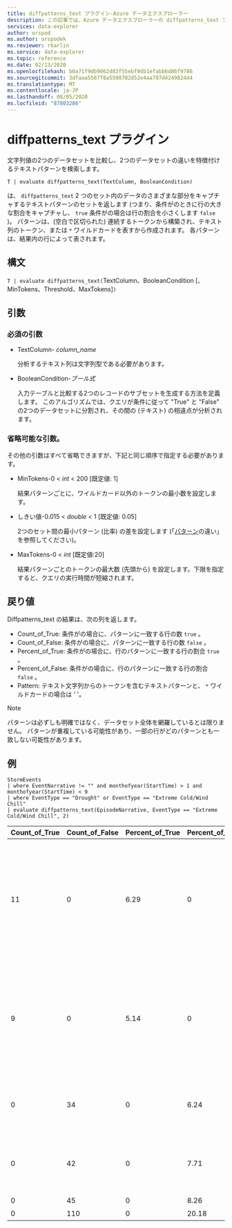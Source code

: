 ```yaml
---
title: diffpatterns_text プラグイン-Azure データエクスプローラー
description: この記事では、Azure データエクスプローラーの diffpatterns_text プラグインについて説明します。
services: data-explorer
author: orspod
ms.author: orspodek
ms.reviewer: rkarlin
ms.service: data-explorer
ms.topic: reference
ms.date: 02/13/2020
ms.openlocfilehash: b0a71f9db9062d83f55ebf9db1efabb6d86f9786
ms.sourcegitcommit: 3dfaaa5567f8a5598702d52e4aa787d4249824d4
ms.translationtype: MT
ms.contentlocale: ja-JP
ms.lasthandoff: 08/05/2020
ms.locfileid: "87803286"
---
```

# <a name="diffpatterns_text-plugin"></a>diffpatterns_text プラグイン

文字列値の2つのデータセットを比較し、2つのデータセットの違いを特徴付けるテキストパターンを検索します。

```kusto
T | evaluate diffpatterns_text(TextColumn, BooleanCondition)
```

は、 `diffpatterns_text` 2 つのセット内のデータのさまざまな部分をキャプチャするテキストパターンのセットを返します (つまり、条件がのときに行の大きな割合をキャプチャし、 `true` 条件がの場合は行の割合を小さくします `false` )。 パターンは、(空白で区切られた) 連続するトークンから構築され、テキスト列のトークン、または `*` ワイルドカードを表すから作成されます。 各パターンは、結果内の行によって表されます。

## <a name="syntax"></a>構文

`T | evaluate diffpatterns_text(`TextColumn、BooleanCondition [、MinTokens、Threshold、MaxTokens]`)` 

## <a name="arguments"></a>引数

### <a name="required-arguments"></a>必須の引数

* TextColumn- *column_name*

    分析するテキスト列は文字列型である必要があります。
    
* BooleanCondition-*ブール式*

    入力テーブルと比較する2つのレコードのサブセットを生成する方法を定義します。 このアルゴリズムでは、クエリが条件に従って "True" と "False" の2つのデータセットに分割され、その間の (テキスト) の相違点が分析されます。 

### <a name="optional-arguments"></a>省略可能な引数。

その他の引数はすべて省略できますが、下記と同じ順序で指定する必要があります。 

* MinTokens-0 < *int* < 200 [既定値: 1]

    結果パターンごとに、ワイルドカード以外のトークンの最小数を設定します。

* しきい値-0.015 < *double* < 1 [既定値: 0.05]

    2つのセット間の最小パターン (比率) の差を設定します (「[パターン](diffpatternsplugin.md)の違い」を参照してください)。

* MaxTokens-0 < *int* [既定値:20]

    結果パターンごとのトークンの最大数 (先頭から) を設定します。下限を指定すると、クエリの実行時間が短縮されます。

## <a name="returns"></a>戻り値

Diffpatterns_text の結果は、次の列を返します。

* Count_of_True: 条件がの場合に、パターンに一致する行の数 `true` 。
* Count_of_False: 条件がの場合に、パターンに一致する行の数 `false` 。
* Percent_of_True: 条件がの場合に、行のパターンに一致する行の割合 `true` 。
* Percent_of_False: 条件がの場合に、行のパターンに一致する行の割合 `false` 。
* Pattern: テキスト文字列からのトークンを含むテキストパターンと、 `*` ワイルドカードの場合は ' '。 

> [!NOTE]
> パターンは必ずしも明確ではなく、データセット全体を網羅しているとは限りません。 パターンが重複している可能性があり、一部の行がどのパターンとも一致しない可能性があります。

## <a name="example"></a>例

<!-- csl: https://help.kusto.windows.net:443/Samples -->
```kusto
StormEvents     
| where EventNarrative != "" and monthofyear(StartTime) > 1 and monthofyear(StartTime) < 9
| where EventType == "Drought" or EventType == "Extreme Cold/Wind Chill"
| evaluate diffpatterns_text(EpisodeNarrative, EventType == "Extreme Cold/Wind Chill", 2)
```

|Count_of_True|Count_of_False|Percent_of_True|Percent_of_False|Pattern|
|---|---|---|---|---|
|11|0|6.29|0|* Wake * で北西に移動する上空では、大きなレイク効果を snowfall ダウンウィンド * Lake trough に移行|
|9|0|5.14|0|カナダの高負荷が決済された * * 地域 * 2 月 * 2006 以降、併置された温度が生成されました。 期間 * 固定温度|
|0|34|0|6.24|* * * * * * * * * * * * * * * * * * Tennessee 西部|
|0|42|0|7.71|* * * * * *、西洋コロラド州間で * * * * * * * *。 *|
|0|45|0|8.26|* * 標準 *|
|0|110|0|20.18|標準以下 *|
